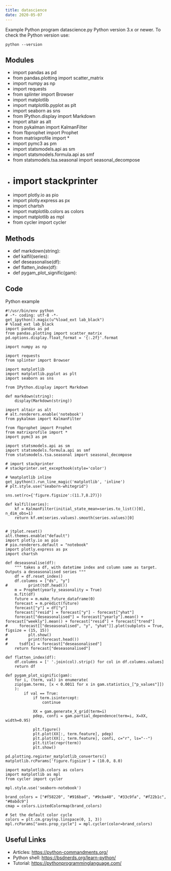 ```yaml
---
title: datascience
date: 2020-05-07
---
```

Example Python program datascience.py
Python version 3.x or newer.
To check the Python version use:

    python --version

## Modules

* import pandas as pd
* from pandas.plotting import scatter_matrix
* import numpy as np
* import requests
* from splinter import Browser
* import matplotlib
* import matplotlib.pyplot as plt
* import seaborn as sns
* from IPython.display import Markdown
* import altair as alt
* from pykalman import KalmanFilter
* from fbprophet import Prophet
* from matrixprofile import *
* import pymc3 as pm
* import statsmodels.api as sm
* import statsmodels.formula.api as smf
* from statsmodels.tsa.seasonal import seasonal_decompose
* # import stackprinter
* import plotly.io as pio
* import plotly.express as px
* import chartsh
* import matplotlib.colors as colors
* import matplotlib as mpl
* from cycler import cycler

## Methods

* def markdown(string):
* def kalfil(series):
* def deseasonalise(df):
* def flatten_index(df):
* def pygam_plot_signific(gam): 

## Code

Python example

    #!/usr/bin/env python
    # -*- coding: utf-8 -*-
    get_ipython().magic(u"%load_ext lab_black")
    # %load_ext lab_black
    import pandas as pd
    from pandas.plotting import scatter_matrix
    pd.options.display.float_format = '{:.2f}'.format
    
    import numpy as np
    
    import requests
    from splinter import Browser
    
    import matplotlib
    import matplotlib.pyplot as plt
    import seaborn as sns
    
    from IPython.display import Markdown
    
    def markdown(string):
        display(Markdown(string))
    
    import altair as alt
    # alt.renderers.enable('notebook')
    from pykalman import KalmanFilter
    
    from fbprophet import Prophet
    from matrixprofile import *
    import pymc3 as pm
    
    import statsmodels.api as sm
    import statsmodels.formula.api as smf
    from statsmodels.tsa.seasonal import seasonal_decompose
    
    # import stackprinter
    # stackprinter.set_excepthook(style='color')
    
    # %matplotlib inline
    get_ipython().run_line_magic('matplotlib', 'inline')
    # plt.style.use("seaborn-whitegrid")
    
    sns.set(rc={'figure.figsize':(11.7,8.27)})
    
    def kalfil(series):
        kf = KalmanFilter(initial_state_mean=series.to_list()[0], n_dim_obs=1)
        return kf.em(series.values).smooth(series.values)[0]
    
    
    # jtplot.reset()
    alt.themes.enable("default")
    import plotly.io as pio
    # pio.renderers.default = "notebook"
    import plotly.express as px
    import chartsh
    
    def deseasonalise(df):
        """ takes a df, with datetime index and column same as target. Outputs a deseasonalised series """
        df = df.reset_index()
        df.columns = ["ds", "y"]
    #         print(tdf.head())
        m = Prophet(yearly_seasonality = True)
        m.fit(df)
        future = m.make_future_dataframe(0)
        forecast = m.predict(future)
        forecast["y"] = df["y"]
        forecast["resid"] = forecast["y"] - forecast["yhat"]
        forecast["deseasonalised"] = forecast["yearly"].mean() + forecast["weekly"].mean() + forecast["resid"] + forecast["trend"]
    #     forecast[["deseasonalised", "y", "yhat"]].plot(subplots = True, figsize = (15, 15))
    #         plt.show()
    #         print(forecast.head())
    #     tsdf[x] = forecast["deseasonalised"]
        return forecast["deseasonalised"]
    
    def flatten_index(df):
        df.columns = [' '.join(col).strip() for col in df.columns.values]
        return df
    
    def pygam_plot_signific(gam): 
        for i, (term, val) in enumerate(
        zip(gam.terms, [x < 0.0011 for x in gam.statistics_["p_values"]])
        ):
            if val == True:
                if term.isintercept:
                    continue
    
                XX = gam.generate_X_grid(term=i)
                pdep, confi = gam.partial_dependence(term=i, X=XX, width=0.95)
    
                plt.figure()
                plt.plot(XX[:, term.feature], pdep)
                plt.plot(XX[:, term.feature], confi, c="r", ls="--")
                plt.title(repr(term))
                plt.show()
    
    pd.plotting.register_matplotlib_converters()
    matplotlib.rcParams['figure.figsize'] = (10.0, 8.0)
    
    import matplotlib.colors as colors
    import matplotlib as mpl
    from cycler import cycler
    
    mpl.style.use('seaborn-notebook')
    
    brand_colors = ["#f58220", "#916bad", "#9cba40", "#33c9fa", "#f22b1c", "#0abdc9"]
    cmap = colors.ListedColormap(brand_colors)
    
    # Set the default color cycle
    colors = plt.cm.gray(np.linspace(0, 1, 3))
    mpl.rcParams["axes.prop_cycle"] = mpl.cycler(color=brand_colors)
    

## Useful Links

- Articles: https://python-commandments.org/
- Python shell: https://bsdnerds.org/learn-python/
- Tutorial: https://pythonprogramminglanguage.com/
